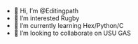 - 👋 Hi, I’m @Editingpath
- 👀 I’m interested Rugby
- 🌱 I’m currently learning Hex/Python/C
- 💞️ I’m looking to collaborate on USU GAS

<!---
Editingpath/Editingpath is a ✨ special ✨ repository because its `README.md` (this file) appears on your GitHub profile.
You can click the Preview link to take a look at your changes.
--->
